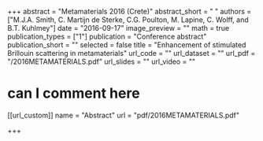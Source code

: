 +++
abstract = "Metamaterials 2016 (Crete)"
abstract_short = " "
authors = ["M.J.A. Smith, C. Martijn de Sterke, C.G. Poulton, M. Lapine, C. Wolff, and B.T. Kuhlmey"]
date = "2016-09-17"
image_preview = ""
math = true
publication_types = ["1"]
publication = "Conference abstract"
publication_short = ""
selected = false
title = "Enhancement of stimulated Brillouin scattering in metamaterials"
url_code = ""
url_dataset = ""
url_pdf = "/2016METAMATERIALS.pdf"
url_slides = ""
url_video = ""

# can I comment here

[[url_custom]]
name = "Abstract"
url = "pdf/2016METAMATERIALS.pdf"

+++
